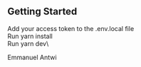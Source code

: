 ## Getting Started


Add your access token to the .env.local file\
Run yarn install\
Run yarn dev\


Emmanuel Antwi
